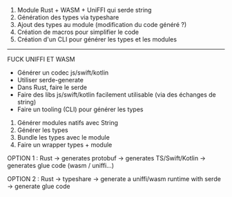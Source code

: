 1. Module Rust + WASM + UniFFI qui serde string
2. Génération des types via typeshare
3. Ajout des types au module (modification du code généré ?)
4. Création de macros pour simplifier le code
5. Création d'un CLI pour générer les types et les modules

---

FUCK UNIFFI ET WASM

- Générer un codec js/swift/kotlin
- Utiliser serde-generate
- Dans Rust, faire le serde 
- Faire des libs js/swift/kotlin facilement utilisable (via des échanges de string)
- Faire un tooling (CLI) pour générer les types

1. Générer modules natifs avec String
2. Générer les types
3. Bundle les types avec le module
4. Faire un wrapper types + module


OPTION 1 : Rust -> generates protobuf -> generates TS/Swift/Kotlin -> generates glue code (wasm / uniffi...)

OPTION 2 : Rust -> typeshare -> generate a uniffi/wasm runtime with serde -> generate glue code
